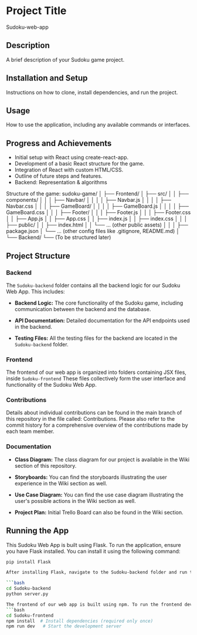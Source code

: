 # Project Title
Sudoku-web-app

## Description
A brief description of your Sudoku game project.

## Installation and Setup
Instructions on how to clone, install dependencies, and run the project.

## Usage
How to use the application, including any available commands or interfaces.

## Progress and Achievements
- Initial setup with React using create-react-app.
- Development of a basic React structure for the game.
- Integration of React with custom HTML/CSS.
- Outline of future steps and features.
- Backend: Representation & algorithms 

Structure of the game:
sudoku-game/
│
├── Frontend/
│   ├── src/
│   │   ├── components/
│   │   │   ├── Navbar/
│   │   │   │   ├── Navbar.js
│   │   │   │   ├── Navbar.css
│   │   │   ├── GameBoard/
│   │   │   │   ├── GameBoard.js
│   │   │   │   ├── GameBoard.css
│   │   │   ├── Footer/
│   │   │       ├── Footer.js
│   │   │       ├── Footer.css
│   │   ├── App.js
│   │   ├── App.css
│   │   ├── index.js
│   │   ├── index.css
│   │
│   ├── public/
│   │   ├── index.html
│   │   └── ... (other public assets)
│   │
│   ├── package.json
│   └── ... (other config files like .gitignore, README.md)
│
└── Backend/
    └── (To be structured later)
## Project Structure

### Backend

The `Sudoku-backend` folder contains all the backend logic for our Sudoku Web App. This includes:

- **Backend Logic:** The core functionality of the Sudoku game, including communication between the backend and the database.
  
- **API Documentation:** Detailed documentation for the API endpoints used in the backend.

- **Testing Files:** All the testing files for the backend are located in the `Sudoku-backend` folder.

### Frontend

The frontend of our web app is organized into folders containing JSX files, inside `Sudoku-frontend`  These files collectively form the user interface and functionality of the Sudoku Web App.

### Contributions

Details about individual contributions can be found in the main branch of this repository in the file called: Contributions. Please also refer to the commit history for a comprehensive overview of the contributions made by each team member.

### Documentation

- **Class Diagram:** The class diagram for our project is available in the Wiki section of this repository.
  
- **Storyboards:** You can find the storyboards illustrating the user experience in the Wiki section as well.

- **Use Case Diagram:** You can find the use case diagram illustrating the user's possible actions in the Wiki section as well.

- **Project Plan:** Initial Trello Board can also be found in the Wiki section. 

## Running the App

This Sudoku Web App is built using Flask. To run the application, ensure you have Flask installed. You can install it using the following command:

```bash
pip install Flask

After installing Flask, navigate to the Sudoku-backend folder and run the following commands to start the Flask app:

```bash
cd Sudoku-backend
python server.py

The frontend of our web app is built using npm. To run the frontend development server, navigate to the Sudoku-frontend folder and run the following commands:
```bash
cd Sudoku-frontend
npm install  # Install dependencies (required only once)
npm run dev   # Start the development server

